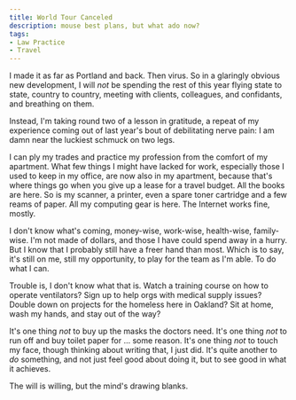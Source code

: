 ```yaml
---
title: World Tour Canceled
description: mouse best plans, but what ado now?
tags:
- Law Practice
- Travel
---
```


I made it as far as Portland and back.  Then virus.  So in a glaringly obvious new development, I will _not_ be spending the rest of this year flying state to state, country to country, meeting with clients, colleagues, and confidants, and breathing on them.

Instead, I'm taking round two of a lesson in gratitude, a repeat of my experience coming out of last year's bout of debilitating nerve pain:  I am damn near the luckiest schmuck on two legs.

I can ply my trades and practice my profession from the comfort of my apartment.  What few things I might have lacked for work, especially those I used to keep in my office, are now also in my apartment, because that's where things go when you give up a lease for a travel budget.  All the books are here.  So is my scanner, a printer, even a spare toner cartridge and a few reams of paper.  All my computing gear is here.  The Internet works fine, mostly.

I don't know what's coming, money-wise, work-wise, health-wise, family-wise.  I'm not made of dollars, and those I have could spend away in a hurry.  But I know that I probably still have a freer hand than most.  Which is to say, it's still on me, still my opportunity, to play for the team as I'm able.  To do what I can.

Trouble is, I don't know what that is.  Watch a training course on how to operate ventilators?  Sign up to help orgs with medical supply issues?  Double down on projects for the homeless here in Oakland?  Sit at home, wash my hands, and stay out of the way?

It's one thing _not_ to buy up the masks the doctors need.  It's one thing _not_ to run off and buy toilet paper for ... some reason.  It's one thing _not_ to touch my face, though thinking about writing that, I just did.  It's quite another to _do_ something, and not just feel good about doing it, but to see good in what it achieves.

The will is willing, but the mind's drawing blanks.
